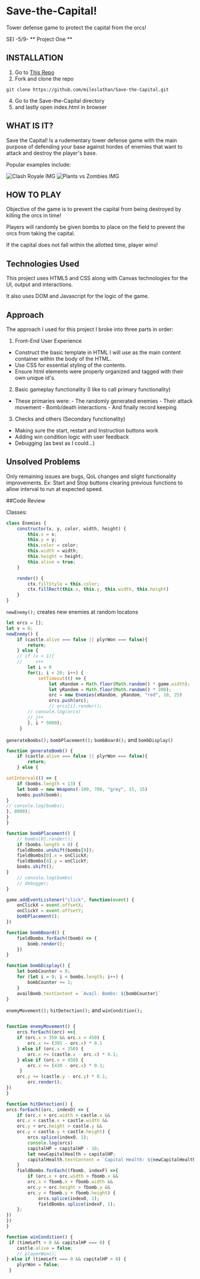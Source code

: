 # Save-the-Capital!
Tower defense game to protect the capital from the orcs!

SEI -5/9- ** Project One **

## INSTALLATION
1. Go to [This Repo](https://github.com/mileslathan/Save-the-Capital)
2. Fork and clone the repo
```text
git clone https://github.com/mileslathan/Save-the-Capital.git
```
4. Go to the Save-the-Capital directory
5. and lastly open index.html in browser


## WHAT IS IT?

Save the Capital! Is a rudementary tower defense game with the main purpose of defending your base against hordes of enemies that want to attack and destroy the player's base.

Popular examples include:

![Clash Royale IMG](/img/clash.png)   ![Plants vs Zombies IMG](/img/pvz.jpg)



## HOW TO PLAY

Objective of the game is to prevent the capital from being destroyed by killing the orcs in time!

Players will randomly be given bombs to place on the field to prevent the orcs from taking the capital.

If the capital does not fall within the allotted time, player wins!

## Technologies Used

This project uses HTML5 and CSS along with Canvas technologies for the UI, output and interactions. 

It also uses DOM and Javascript for the logic of the game.

## Approach

The approach I used for this project I broke into three parts in order:

1. Front-End User Experience
  - Construct the basic template in HTML I will use as the main content container within the body of the HTML.
  - Use CSS for essential styling of the contents.
  - Ensure html elements were properly organized and tagged with their own unique id's.

2. Basic gameplay functionality (I like to call primary functionality)
  - These primaries were: 
        - The randomly generated enemies 
        - Their attack movement
        - Bomb/death interactions 
        - And finally record keeping

3. Checks and others (Secondary functionality)
  - Making sure the start, restart and Instruction buttons work
  - Adding win condition logic with user feedback
  - Debugging (as best as I could...)

## Unsolved Problems

Only remaining issues are bugs, QoL changes and slight functionality improvements. Ex: Start and Stop buttons clearing previous functions to allow interval to run at expected speed.

##Code Review

Classes:
```javascript
class Enemies {
    constructor(x, y, color, width, height) {
        this.x = x;
        this.y = y;
        this.color = color;
        this.width = width;
        this.height = height;
        this.alive = true;
    }

    render() {
        ctx.fillStyle = this.color;
        ctx.fillRect(this.x, this.y, this.width, this.height)
    }
}
```

`newEnemy();` creates new enemies at random locatons

```javascript
let orcs = [];
let v = 0;
newEnemy() {
    if (castle.alive === false || plyrWon === false){
        return;
    } else {
    // if (v < 1){
    //     v++
        let i = 0 
        for(i; i < 20; i++) {
            setTimeout(() => {  
                let xRandom = Math.floor(Math.random() * game.width);
                let yRandom = Math.floor(Math.random() * 200);
                orc = new Enemies(xRandom, yRandom, "red", 10, 25)
                orcs.push(orc);
                // orcs[i].render();
        // console.log(orcs)
        // j++
        }, i * 5000);
     }
```
`generateBombs();` `bombPlacement();` `bombBoard();` and `bombDisplay()`

```javascript
function generateBomb() {
    if (castle.alive === false || plyrWon === false){
        return;
    } else {

setInterval(() => {
    if (bombs.length < 13) {
    let bomb = new Weapons(-100, 700, "grey", 15, 15)
    bombs.push(bomb);
}
// console.log(bombs);
}, 8000);
} 
}

function bombPlacement() {
    // bombs[0].render();
    if (bombs.length > 0) {
    fieldBombs.unshift(bombs[0]);
    fieldBombs[0].x = onClickX;
    fieldBombs[0].y = onClickY;
    bombs.shift();
}
    // console.log(bombs)
    // debugger;
}

game.addEventListener("click", function(event) {
    onClickX = event.offsetX;
    onClickY = event.offsetY;
    bombPlacement();
})

function bombBoard() {
    fieldBombs.forEach((bomb) => {
        bomb.render();
    })
}

function bombDisplay() {
    let bombCounter = 0;
    for (let i = 0; i < bombs.length; i++) {
        bombCounter += 1;
    }
    availBomb.textContent = `Avail. Bombs: ${bombCounter}`
}
```
`enemyMovement();` `hitDetection();` and `winCondition();`

```javascript

function enemyMovement() {
    orcs.forEach((orc) =>{
    if (orc.x > 350 && orc.x < 450) {
        orc.x += (395 - orc.x) * 0.1
    } else if (orc.x < 350) {
        orc.x += (castle.x - orc.x) * 0.1;
    } else if (orc.x > 450) {
        orc.x += (430 - orc.x) * 0.1;
     }
    orc.y += (castle.y - orc.y) * 0.1;
        orc.render();
})
}

function hitDetection() {
orcs.forEach((orc, indexO) => {
    if (orc.x + orc.width > castle.x &&
    orc.x < castle.x + castle.width &&
    orc.y + orc.height > castle.y &&
    orc.y < castle.y + castle.height) {       
        orcs.splice(indexO, 1);
        console.log(orcs)
        capitalHP = capitalHP - 10;
        let newCapitalHealth = capitalHP;
        capitalHealth.textContent = `Capital Health: ${newCapitalHealth}`;
    }
    fieldBombs.forEach((fbomb, indexF) =>{
        if (orc.x + orc.width > fbomb.x &&
        orc.x < fbomb.x + fbomb.width &&
        orc.y + orc.height > fbomb.y &&
        orc.y < fbomb.y + fbomb.height) {
            orcs.splice(indexO, 1);
            fieldBombs.splice(indexF, 1);
    };
})
})
}

function winCondition() {
 if (timeLeft > 0 && capitalHP === 0) {
    castle.alive = false;
    // playerWon();
} else if (timeLeft === 0 && capitalHP > 0) {
    plyrWon = false;
 }
